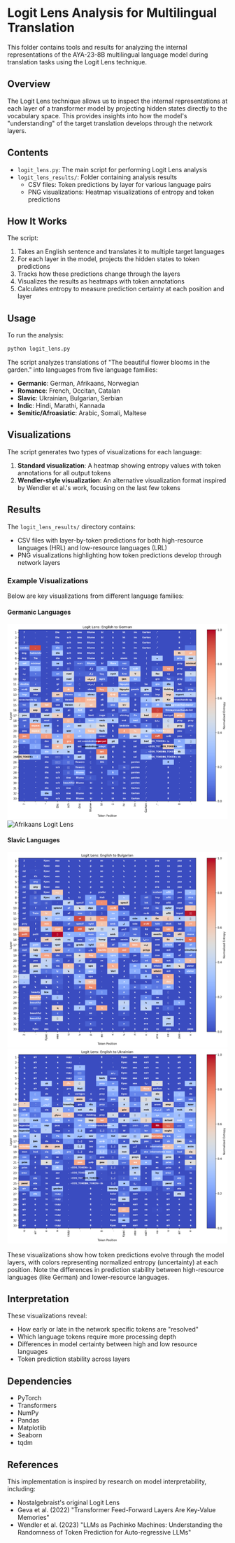 # Logit Lens Analysis for Multilingual Translation

This folder contains tools and results for analyzing the internal representations of the AYA-23-8B multilingual language model during translation tasks using the Logit Lens technique.

## Overview

The Logit Lens technique allows us to inspect the internal representations at each layer of a transformer model by projecting hidden states directly to the vocabulary space. This provides insights into how the model's "understanding" of the target translation develops through the network layers.

## Contents

- `logit_lens.py`: The main script for performing Logit Lens analysis
- `logit_lens_results/`: Folder containing analysis results
  - CSV files: Token predictions by layer for various language pairs
  - PNG visualizations: Heatmap visualizations of entropy and token predictions

## How It Works

The script:
1. Takes an English sentence and translates it to multiple target languages
2. For each layer in the model, projects the hidden states to token predictions
3. Tracks how these predictions change through the layers
4. Visualizes the results as heatmaps with token annotations
5. Calculates entropy to measure prediction certainty at each position and layer

## Usage

To run the analysis:

```bash
python logit_lens.py
```

The script analyzes translations of "The beautiful flower blooms in the garden." into languages from five language families:

- **Germanic**: German, Afrikaans, Norwegian
- **Romance**: French, Occitan, Catalan
- **Slavic**: Ukrainian, Bulgarian, Serbian
- **Indic**: Hindi, Marathi, Kannada
- **Semitic/Afroasiatic**: Arabic, Somali, Maltese

## Visualizations

The script generates two types of visualizations for each language:

1. **Standard visualization**: A heatmap showing entropy values with token annotations for all output tokens
2. **Wendler-style visualization**: An alternative visualization format inspired by Wendler et al.'s work, focusing on the last few tokens

## Results

The `logit_lens_results/` directory contains:

- CSV files with layer-by-token predictions for both high-resource languages (HRL) and low-resource languages (LRL)
- PNG visualizations highlighting how token predictions develop through network layers

### Example Visualizations

Below are key visualizations from different language families:

#### Germanic Languages
![German Logit Lens](all-exp-s/Aya/logit-lens/results/german_wendler.png)
![Afrikaans Logit Lens](all-exp-s/Aya/logit-lens/results/afrikaans_wendler.png)

#### Slavic Languages
![Bulgarian Logit Lens](all-exp-s/Aya/logit-lens/results/bulgarian_wendler.png)
![Ukrainian Logit Lens](all-exp-s/Aya/logit-lens/results/ukrainian_wendler.png)

These visualizations show how token predictions evolve through the model layers, with colors representing normalized entropy (uncertainty) at each position. Note the differences in prediction stability between high-resource languages (like German) and lower-resource languages.

## Interpretation

These visualizations reveal:

- How early or late in the network specific tokens are "resolved"
- Which language tokens require more processing depth
- Differences in model certainty between high and low resource languages
- Token prediction stability across layers

## Dependencies

- PyTorch
- Transformers
- NumPy
- Pandas
- Matplotlib
- Seaborn
- tqdm

## References

This implementation is inspired by research on model interpretability, including:
- Nostalgebraist's original Logit Lens
- Geva et al. (2022) "Transformer Feed-Forward Layers Are Key-Value Memories"
- Wendler et al. (2023) "LLMs as Pachinko Machines: Understanding the Randomness of Token Prediction for Auto-regressive LLMs"
